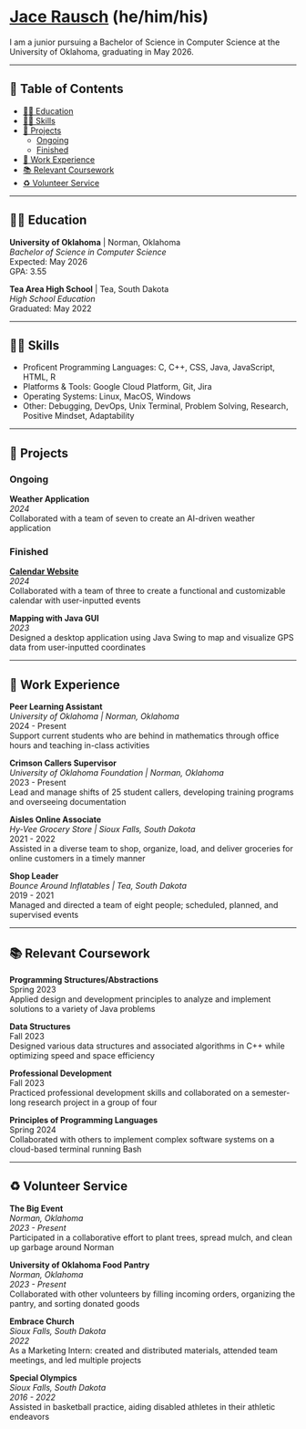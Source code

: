 # [Jace Rausch](mailto:jacerausch@gmail.com) (he/him/his)

I am a junior pursuing a Bachelor of Science in Computer Science at the University of Oklahoma, graduating in May 2026.

---

## 📖 Table of Contents
- [👨‍🎓 Education](#-education)
- [👨‍💻 Skills](#-skills)
- [🚀 Projects](#-projects)
  - [Ongoing](#ongoing)
  - [Finished](#finished)
- [💼 Work Experience](#-work-experience)
- [📚 Relevant Coursework](#-relevant-coursework)
- [♻️ Volunteer Service](#-volunteer-service)

---

## 👨‍🎓 Education

**University of Oklahoma** | Norman, Oklahoma  
_Bachelor of Science in Computer Science_  
Expected: May 2026  
GPA: 3.55 

**Tea Area High School** | Tea, South Dakota  
_High School Education_  
Graduated: May 2022  

---

## 👨‍💻 Skills

- Proficent Programming Languages: C, C++, CSS, Java, JavaScript, HTML, R
- Platforms & Tools: Google Cloud Platform, Git, Jira
- Operating Systems: Linux, MacOS, Windows
- Other: Debugging, DevOps, Unix Terminal, Problem Solving, Research, Positive Mindset, Adaptability

---

## 🚀 Projects

### Ongoing

**Weather Application**  
_2024_  
Collaborated with a team of seven to create an AI-driven weather application

### Finished

**[Calendar Website](https://github.com/jacers/CalendarApplication)**  
_2024_  
Collaborated with a team of three to create a functional and customizable calendar with user-inputted events

**Mapping with Java GUI**  
_2023_  
Designed a desktop application using Java Swing to map and visualize GPS data from user-inputted coordinates

---

## 💼 Work Experience

**Peer Learning Assistant**  
_University of Oklahoma | Norman, Oklahoma_  
2024 - Present  
Support current students who are behind in mathematics through office hours and teaching in-class activities

**Crimson Callers Supervisor**  
_University of Oklahoma Foundation | Norman, Oklahoma_  
2023 - Present  
Lead and manage shifts of 25 student callers, developing training programs and overseeing documentation

**Aisles Online Associate**  
_Hy-Vee Grocery Store | Sioux Falls, South Dakota_  
2021 - 2022  
Assisted in a diverse team to shop, organize, load, and deliver groceries for online customers in a timely manner

**Shop Leader**  
_Bounce Around Inflatables | Tea, South Dakota_  
2019 - 2021  
Managed and directed a team of eight people; scheduled, planned, and supervised events

---

## 📚 Relevant Coursework

**Programming Structures/Abstractions**    
Spring 2023    
Applied design and development principles to analyze and implement solutions to a variety of Java problems

**Data Structures**    
Fall 2023    
Designed various data structures and associated algorithms in C++ while optimizing speed and space efficiency

**Professional Development**    
Fall 2023    
Practiced professional development skills and collaborated on a semester-long research project in a group of four

**Principles of Programming Languages**    
Spring 2024    
Collaborated with others to implement complex software systems on a cloud-based terminal running Bash

---

## ♻️ Volunteer Service

**The Big Event**  
_Norman, Oklahoma_    
_2023 - Present_  
Participated in a collaborative effort to plant trees, spread mulch, and clean up garbage around Norman

**University of Oklahoma Food Pantry**  
_Norman, Oklahoma_    
_2023 - Present_  
Collaborated with other volunteers by filling incoming orders, organizing the pantry, and sorting donated goods

**Embrace Church**  
_Sioux Falls, South Dakota_    
_2022_  
As a Marketing Intern: created and distributed materials, attended team meetings, and led multiple projects

**Special Olympics**  
_Sioux Falls, South Dakota_    
_2016 - 2022_  
Assisted in basketball practice, aiding disabled athletes in their athletic endeavors
